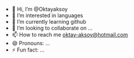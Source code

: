 - 👋 Hi, I’m @Oktayaksoy
- 👀 I’m interested in languages
- 🌱 I’m currently learning github
- 💞️ I’m looking to collaborate on ...
- 📫 How to reach me oktay-aksoy@hotmail.com
- 😄 Pronouns: ...
- ⚡ Fun fact: ...

<!---
Oktayaksoy/Oktayaksoy is a ✨ special ✨ repository because its `README.md` (this file) appears on your GitHub profile.
You can click the Preview link to take a look at your changes.
--->
